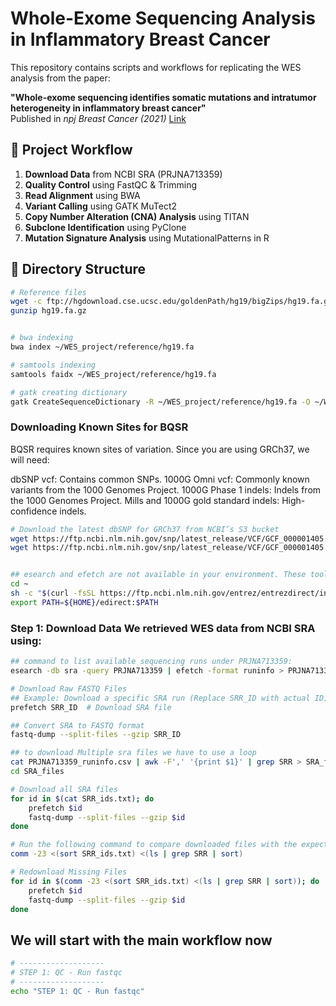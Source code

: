 # Whole-Exome Sequencing Analysis in Inflammatory Breast Cancer

This repository contains scripts and workflows for replicating the WES analysis from the paper:

**"Whole-exome sequencing identifies somatic mutations and intratumor heterogeneity in inflammatory breast cancer"**  
Published in *npj Breast Cancer (2021)* [Link](https://www.nature.com/articles/s41523-021-00278-w)

## 🔬 **Project Workflow**
1. **Download Data** from NCBI SRA (PRJNA713359)
2. **Quality Control** using FastQC & Trimming
3. **Read Alignment** using BWA
4. **Variant Calling** using GATK MuTect2
5. **Copy Number Alteration (CNA) Analysis** using TITAN
6. **Subclone Identification** using PyClone
7. **Mutation Signature Analysis** using MutationalPatterns in R

## 📁 **Directory Structure**

```bash
# Reference files
wget -c ftp://hgdownload.cse.ucsc.edu/goldenPath/hg19/bigZips/hg19.fa.gz
gunzip hg19.fa.gz


# bwa indexing
bwa index ~/WES_project/reference/hg19.fa

# samtools indexing
samtools faidx ~/WES_project/reference/hg19.fa

# gatk creating dictionary
gatk CreateSequenceDictionary -R ~/WES_project/reference/hg19.fa -O ~/WES_project/reference/hg19.dict

```

### Downloading Known Sites for BQSR
BQSR requires known sites of variation. Since you are using GRCh37, we will need:

dbSNP vcf: Contains common SNPs.
1000G Omni vcf: Commonly known variants from the 1000 Genomes Project.
1000G Phase 1 indels: Indels from the 1000 Genomes Project.
Mills and 1000G gold standard indels: High-confidence indels.

```bash
# Download the latest dbSNP for GRCh37 from NCBI’s S3 bucket
wget https://ftp.ncbi.nlm.nih.gov/snp/latest_release/VCF/GCF_000001405.25.gz -O dbsnp_GRCh37.vcf.gz
wget https://ftp.ncbi.nlm.nih.gov/snp/latest_release/VCF/GCF_000001405.25.gz.tbi -O dbsnp_GRCh37.vcf.gz.tbi



```

```bash
## esearch and efetch are not available in your environment. These tools are part of NCBI Entrez Direct, which is separate from SRA Toolkit.
cd ~
sh -c "$(curl -fsSL https://ftp.ncbi.nlm.nih.gov/entrez/entrezdirect/install-edirect.sh)"
export PATH=${HOME}/edirect:$PATH
```

### Step 1: Download Data We retrieved WES data from NCBI SRA using:
```bash
## command to list available sequencing runs under PRJNA713359:
esearch -db sra -query PRJNA713359 | efetch -format runinfo > PRJNA713359_runinfo.csv

# Download Raw FASTQ Files
## Example: Download a specific SRA run (Replace SRR_ID with actual ID) for single files
prefetch SRR_ID  # Download SRA file

## Convert SRA to FASTQ format
fastq-dump --split-files --gzip SRR_ID

## to download Multiple sra files we have to use a loop
cat PRJNA713359_runinfo.csv | awk -F',' '{print $1}' | grep SRR > SRA_files/SRR_ids.txt
cd SRA_files

# Download all SRA files
for id in $(cat SRR_ids.txt); do
    prefetch $id
    fastq-dump --split-files --gzip $id
done

# Run the following command to compare downloaded files with the expected list:
comm -23 <(sort SRR_ids.txt) <(ls | grep SRR | sort)

# Redownload Missing Files
for id in $(comm -23 <(sort SRR_ids.txt) <(ls | grep SRR | sort)); do
    prefetch $id
    fastq-dump --split-files --gzip $id
done
```
## We will start with the main workflow now

```bash
# -------------------
# STEP 1: QC - Run fastqc 
# -------------------
echo "STEP 1: QC - Run fastqc"


